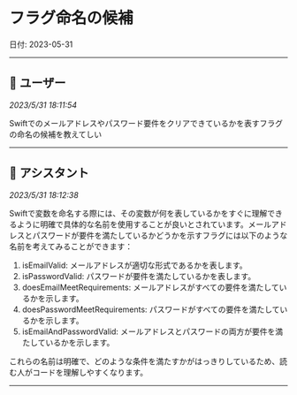 # フラグ命名の候補

日付: 2023-05-31

---

## 👤 ユーザー
*2023/5/31 18:11:54*

Swiftでのメールアドレスやパスワード要件をクリアできているかを表すフラグの命名の候補を教えてしい

---

## 🤖 アシスタント
*2023/5/31 18:12:38*

Swiftで変数を命名する際には、その変数が何を表しているかをすぐに理解できるように明確で具体的な名前を使用することが良いとされています。メールアドレスとパスワードが要件を満たしているかどうかを示すフラグには以下のような名前を考えてみることができます：

1. isEmailValid: メールアドレスが適切な形式であるかを表します。
2. isPasswordValid: パスワードが要件を満たしているかを表します。
3. doesEmailMeetRequirements: メールアドレスがすべての要件を満たしているかを示します。
4. doesPasswordMeetRequirements: パスワードがすべての要件を満たしているかを示します。
5. isEmailAndPasswordValid: メールアドレスとパスワードの両方が要件を満たしているかを示します。

これらの名前は明確で、どのような条件を満たすかがはっきりしているため、読む人がコードを理解しやすくなります。

---
